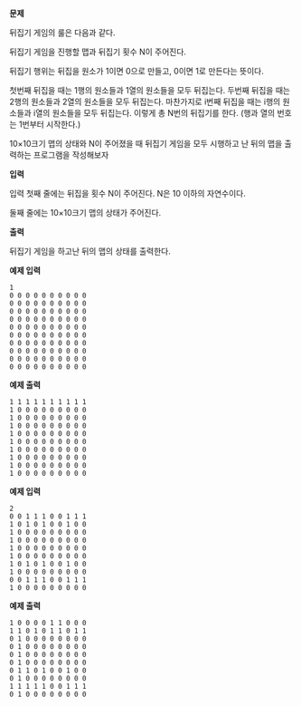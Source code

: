 **문제**

뒤집기 게임의 룰은 다음과 같다.

뒤집기 게임을 진행할 맵과 뒤집기 횟수 N이 주어진다.

뒤집기 행위는 뒤집을 원소가 1이면 0으로 만들고, 0이면 1로 만든다는 뜻이다.

첫번째 뒤집을 때는 1행의 원소들과 1열의 원소들을 모두 뒤집는다. 두번째 뒤집을 때는 2행의 원소들과 2열의 원소들을 모두 뒤집는다. 마찬가지로 i번째 뒤집을 때는 i행의 원소들과 i열의 원소들을 모두 뒤집는다. 이렇게 총 N번의 뒤집기를 한다. (행과 열의 번호는 1번부터 시작한다.)

10×10크기 맵의 상태와 N이 주어졌을 때 뒤집기 게임을 모두 시행하고 난 뒤의 맵을 출력하는 프로그램을 작성해보자  

**입력**

입력 첫째 줄에는 뒤집을 횟수 N이 주어진다. N은 10 이하의 자연수이다.

둘째 줄에는 10×10크기 맵의 상태가 주어진다.  

**출력**

뒤집기 게임을 하고난 뒤의 맵의 상태를 출력한다.



**예제 입력**

```
1
0 0 0 0 0 0 0 0 0 0 
0 0 0 0 0 0 0 0 0 0 
0 0 0 0 0 0 0 0 0 0 
0 0 0 0 0 0 0 0 0 0 
0 0 0 0 0 0 0 0 0 0 
0 0 0 0 0 0 0 0 0 0 
0 0 0 0 0 0 0 0 0 0 
0 0 0 0 0 0 0 0 0 0 
0 0 0 0 0 0 0 0 0 0 
0 0 0 0 0 0 0 0 0 0 
```

**예제 출력**

```
1 1 1 1 1 1 1 1 1 1 
1 0 0 0 0 0 0 0 0 0 
1 0 0 0 0 0 0 0 0 0 
1 0 0 0 0 0 0 0 0 0 
1 0 0 0 0 0 0 0 0 0 
1 0 0 0 0 0 0 0 0 0 
1 0 0 0 0 0 0 0 0 0 
1 0 0 0 0 0 0 0 0 0 
1 0 0 0 0 0 0 0 0 0 
1 0 0 0 0 0 0 0 0 0 
```

**예제 입력**

```
2
0 0 1 1 1 0 0 1 1 1 
1 0 1 0 1 0 0 1 0 0 
1 0 0 0 0 0 0 0 0 0 
1 0 0 0 0 0 0 0 0 0 
1 0 0 0 0 0 0 0 0 0 
1 0 0 0 0 0 0 0 0 0 
1 0 1 0 1 0 0 1 0 0 
1 0 0 0 0 0 0 0 0 0 
0 0 1 1 1 0 0 1 1 1 
1 0 0 0 0 0 0 0 0 0 
```

**예제 출력**

```
1 0 0 0 0 1 1 0 0 0
1 1 0 1 0 1 1 0 1 1
0 1 0 0 0 0 0 0 0 0
0 1 0 0 0 0 0 0 0 0
0 1 0 0 0 0 0 0 0 0
0 1 0 0 0 0 0 0 0 0
0 1 1 0 1 0 0 1 0 0
0 1 0 0 0 0 0 0 0 0
1 1 1 1 1 0 0 1 1 1
0 1 0 0 0 0 0 0 0 0
```

